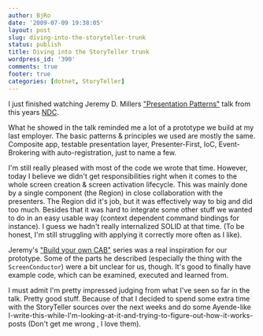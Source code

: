 ```yaml
---
author: BjRo
date: '2009-07-09 19:38:05'
layout: post
slug: diving-into-the-storyteller-trunk
status: publish
title: Diving into the StoryTeller trunk
wordpress_id: '390'
comments: true
footer: true
categories: [dotnet, StoryTeller]
---
```


I just finished watching Jeremy D. Millers ["Presentation
Patterns"](http://media01.smartcom.no/Microsite/go.aspx?eventid=4463&urlback=null&bitrate=665548)
talk from this years [NDC](http://www.ndc2009.no/en/).

What he showed in the talk reminded me a lot of a prototype we build at
my last employer. The basic patterns & principles we used are mostly the
same. Composite app, testable presentation layer, Presenter-First, IoC,
Event-Brokering with auto-registration, just to name a few.

I'm still really pleased with most of the code we wrote that time.
However, today I believe we didn't get responsibilities right when it
comes to the whole screen creation & screen activation lifecycle. This
was mainly done by a single component (the Region) in close
collaboration with the presenters. The Region did it's job, but it was
effectively way to big and did too much. Besides that it was hard to
integrate some other stuff we wanted to do in an easy usable way
(context dependent command bindings for instance). I guess we hadn't
really internalized SOLID at that time. (To be honest, I'm still
struggling with applying it correctly more often as I like).

Jeremy's ["Build your own CAB"](http://codebetter.com/blogs/jeremy.miller/archive/2007/07/25/the-build-your-own-cab-series-table-of-contents.aspx)
series was a real inspiration for our prototype. Some of the parts he
described (especially the thing with the `ScreenConductor`) were a bit
unclear for us, though. It's good to finally have example code, which
can be examined, executed and learned from.

I must admit I'm pretty impressed judging from what I've seen so far in
the talk. Pretty good stuff. Because of that I decided to spend some
extra time with the StoryTeller sources over the next weeks and do some
Ayende-like
I-write-this-while-I'm-looking-at-it-and-trying-to-figure-out-how-it-works-posts
(Don't get me wrong , I love them).
